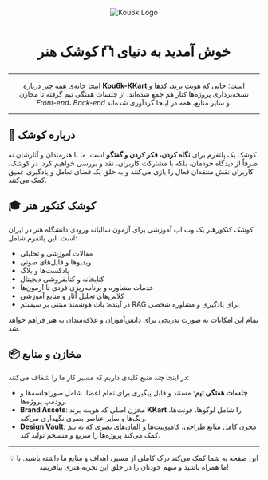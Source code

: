 <p align="center">
  <img src="https://via.placeholder.com/200x80?text=Kou6k+Logo" alt="Kou6k Logo" />
</p>

<h1 align="center">خوش آمدید به دنیای ⛫ کوشک هنر</h1>

---

<p align="center">
اینجا خانه‌ی همه چیز درباره <strong>Kou6k-KKart</strong> است؛ جایی که هویت برند، کدها و نسخه‌برداری پروژه‌ها کنار هم جمع شده‌اند. از جلسات هفتگی تیم گرفته تا مخازن <em>Front-end</em>، <em>Back-end</em> و سایر منابع، همه در اینجا گردآوری شده‌اند.
</p>

---

## 🎨 درباره کوشک

کوشک یک پلتفرم برای <strong>نگاه کردن، فکر کردن و گفتگو</strong> است. ما با هنرمندان و آثارشان نه صرفاً از دیدگاه خودمان، بلکه با مشارکت کاربران، نقد و بررسی خواهیم کرد. در کوشک، کاربران نقش منتقدان فعال را بازی می‌کنند و به خلق یک فضای تعامل و یادگیری عمیق کمک می‌کنند.

## 🎓 کوشک کنکور هنر

کوشک کنکورهنر یک وب اپ آموزشی برای آزمون سالیانه ورودی دانشگاه هنر در ایران است. این پلتفرم شامل:

- مقالات آموزشی و تحلیلی
- ویدیوها و فایل‌های صوتی
- پادکست‌ها و بلاگ
- کتابخانه و کتابفروشی دیجیتال
- خدمات مشاوره و برنامه‌ریزی فردی تا آزمون‌ها
- کلاس‌های تحلیل آثار و منابع آموزشی
- در آینده: بات هوشمند مبتنی بر سیستم RAG برای یادگیری و مشاوره شخصی

تمام این امکانات به صورت تدریجی برای دانش‌آموزان و علاقه‌مندان به هنر فراهم خواهد شد.

## 📦 مخازن و منابع

در اینجا چند منبع کلیدی داریم که مسیر کار ما را شفاف می‌کنند:

- **جلسات هفتگی تیم**: مستند و قابل پیگیری برای تمام اعضا، شامل صورتجلسه‌ها و رودمپ پروژه‌ها.
- **Brand Assets**: مخزن اصلی که هویت برند <strong>KKart</strong> را شامل لوگوها، فونت‌ها، رنگ‌ها و سایر عناصر بصری نگهداری می‌کند.
- **Design Vault**: مخزن کامل منابع طراحی، کامپوننت‌ها و المان‌های بصری که به تیم کمک می‌کند پروژه‌ها را سریع و منسجم تولید کند.

---

<p align="center">
💡 این صفحه به شما کمک می‌کند درک کاملی از مسیر، اهداف و منابع ما داشته باشید. با ما همراه باشید و سهم خودتان را در خلق این تجربه هنری بیافرینید!
</p>
